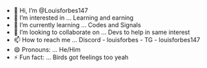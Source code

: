 - 👋 Hi, I’m @Louisforbes147
- 👀 I’m interested in ... Learning and earning
- 🌱 I’m currently learning ... Codes and Signals
- 💞️ I’m looking to collaborate on ... Devs to help in same interest
- 📫 How to reach me ... Discord - louisforbes - TG - louisforbes147
- 😄 Pronouns: ... He/Him
- ⚡ Fun fact: ... Birds got feelings too yeah

<!---
Louisforbes147/Louisforbes147 is a ✨ special ✨ repository because its `README.md` (this file) appears on your GitHub profile.
You can click the Preview link to take a look at your changes.
--->
